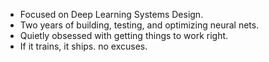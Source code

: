 - Focused on Deep Learning Systems Design.
- Two years of building, testing, and optimizing neural nets.
- Quietly obsessed with getting things to work right.
- If it trains, it ships. no excuses.
